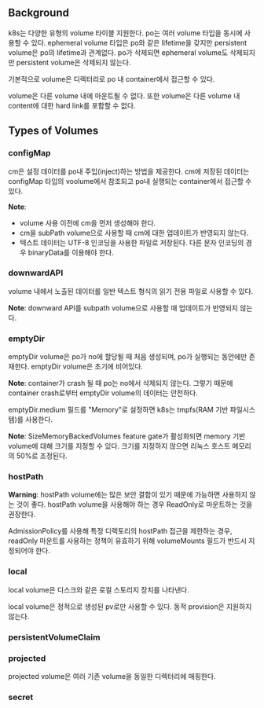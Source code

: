 ## Background
k8s는 다양한 유형의 volume 타이블 지원한다. po는 여러 volume 타입을 동시에 사용할 수 있다. ephemeral volume 타입은 po와 같은 lifetime을 갖지만 persistent volume은 po의 lifetime과 관계없다. po가 삭제되면 ephemeral volume도 삭제되지만 persistent volume은 삭제되지 않는다.

기본적으로 volume은 디렉터리로 po 내 container에서 접근할 수 있다.

volume은 다른 volume 내에 마운트될 수 없다. 또한 volume은 다른 volume 내 content에 대한 hard link를 포함할 수 없다.

## Types of Volumes

### configMap
cm은 설정 데이터를 po내 주입(inject)하는 방법을 제공한다. cm에 저장된 데이터는 configMap 타입의 voolume에서 참조되고 po내 실행되는 container에서 접근할 수 있다.

**Note**:
- volume 사용 이전에 cm을 먼저 생성해야 한다.
- cm을 subPath volume으로 사용할 때 cm에 대한 업데이트가 반영되지 않는다.
- 텍스트 데이터는 UTF-8 인코딩을 사용한 파일로 저장된다. 다른 문자 인코딩의 경우 binaryData를 이용해야 한다.

### downwardAPI
volume 내에서 노출된 데이터를 일반 텍스트 형식의 읽기 전용 파일로 사용할 수 있다.

**Note**: downward API를 subpath volume으로 사용할 때 업데이트가 반영되지 않는다.

### emptyDir
emptyDir volume은 po가 no에 할당될 때 처음 생성되며, po가 실행되는 동안에만 존재한다. emptyDir volume은 초기에 비어있다.

**Note**: container가 crash 될 때 po는 no에서 삭제되지 않는다. 그렇기 때문에 container crash로부터 emptyDir volume의 데이터는 안전하다.

emptyDir.medium 필드를 "Memory"로 설정하면 k8s는 tmpfs(RAM 기반 파일시스템)를 사용한다.

**Note**: SizeMemoryBackedVolumes feature gate가 활성화되면 memory 기반 volume에 대해 크기를 지정할 수 있다. 크기를 지정하지 않으면 리눅스 호스트 메모리의 50%로 조정된다.

### hostPath
**Warning**: hostPath volume에는 많은 보안 결함이 있기 때문에 가능하면 사용하지 않는 것이 좋다. hostPath volume을 사용해야 하는 경우 ReadOnly로 마운트하는 것을 권장한다.

AdmissionPolicy를 사용해 특정 디렉토리의 hostPath 접근을 제한하는 경우, readOnly 마운트를 사용하는 정책이 유효하기 위해 volumeMounts 필드가 반드시 지정되어야 한다.

### local
local volume은 디스크와 같은 로컬 스토리지 장치를 나타낸다.

local volume은 정적으로 생성된 pv로만 사용할 수 있다. 동적 provision은 지원하지 않는다.

### persistentVolumeClaim

### projected
projected volume은 여러 기존 volume을 동일한 디렉터리에 매핑한다.

### secret

### 